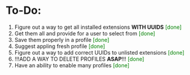 # To-Do:

1. Figure out a way to get all installed extensions **WITH UUIDS** <span style="color:green">[done]</span>
2. Get them all and provide for a user to select from <span style="color:green">[done]</span>
3. Save them properly in a profile <span style="color:green">[done]</span>
4. Suggest appling fresh profile <span style="color:green">[done]</span>
5. Figure out a way to add correct UUIDs to unlisted extensions <span style="color:green">[done]</span>
6. !!!ADD A WAY TO DELETE PROFILES **ASAP**!!! <span style="color:green">[done]</span>
7. Have an ability to enable many profiles <span style="color:green">[done]</span>